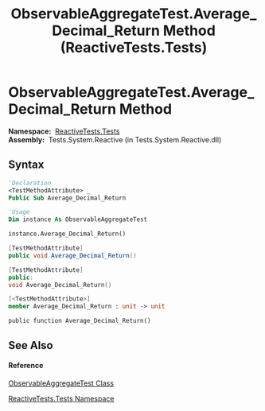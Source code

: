 ﻿---
title: ObservableAggregateTest.Average_Decimal_Return Method  (ReactiveTests.Tests)
TOCTitle: Average_Decimal_Return Method
ms:assetid: M:ReactiveTests.Tests.ObservableAggregateTest.Average_Decimal_Return
ms:mtpsurl: https://msdn.microsoft.com/en-us/library/reactivetests.tests.observableaggregatetest.average_decimal_return(v=VS.103)
ms:contentKeyID: 36619033
ms.date: 06/28/2011
mtps_version: v=VS.103
f1_keywords:
- ReactiveTests.Tests.ObservableAggregateTest.Average_Decimal_Return
dev_langs:
- CSharp
- JScript
- VB
- FSharp
- c++
---

# ObservableAggregateTest.Average\_Decimal\_Return Method

**Namespace:**  [ReactiveTests.Tests](hh289046\(v=vs.103\).md)  
**Assembly:**  Tests.System.Reactive (in Tests.System.Reactive.dll)

## Syntax

``` vb
'Declaration
<TestMethodAttribute> _
Public Sub Average_Decimal_Return
```

``` vb
'Usage
Dim instance As ObservableAggregateTest

instance.Average_Decimal_Return()
```

``` csharp
[TestMethodAttribute]
public void Average_Decimal_Return()
```

``` c++
[TestMethodAttribute]
public:
void Average_Decimal_Return()
```

``` fsharp
[<TestMethodAttribute>]
member Average_Decimal_Return : unit -> unit 
```

``` jscript
public function Average_Decimal_Return()
```

## See Also

#### Reference

[ObservableAggregateTest Class](hh314823\(v=vs.103\).md)

[ReactiveTests.Tests Namespace](hh289046\(v=vs.103\).md)

